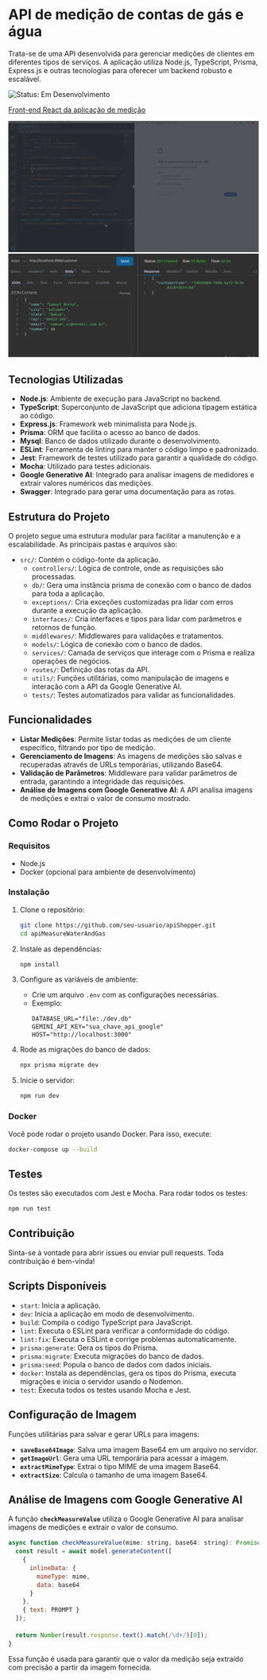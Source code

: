 # API de medição de contas de gás e água

Trata-se de uma API desenvolvida para gerenciar medições de clientes em diferentes tipos de serviços. A aplicação utiliza Node.js, TypeScript, Prisma, Express.js e outras tecnologias para oferecer um backend robusto e escalável.

![Status: Em Desenvolvimento](https://img.shields.io/badge/status-em%20desenvolvimento-yellow)

<a href="https://github.com/SamuelRocha91/precisionReactApplication" target="_blank">Front-end React da aplicação de medição</a>


![Rodando backend com docker](./src/gifs/apiMeasure.gif)
![Requisição post pra criar customer](./src/images/postCustomer.png)



## Tecnologias Utilizadas

- **Node.js**: Ambiente de execução para JavaScript no backend.
- **TypeScript**: Superconjunto de JavaScript que adiciona tipagem estática ao código.
- **Express.js**: Framework web minimalista para Node.js.
- **Prisma**: ORM que facilita o acesso ao banco de dados.
- **Mysql**: Banco de dados utilizado durante o desenvolvimento.
- **ESLint**: Ferramenta de linting para manter o código limpo e padronizado.
- **Jest**: Framework de testes utilizado para garantir a qualidade do código.
- **Mocha**: Utilizado para testes adicionais.
- **Google Generative AI**: Integrado para analisar imagens de medidores e extrair valores numéricos das medições.
- **Swagger**: Integrado para gerar uma documentação para as rotas.


## Estrutura do Projeto

O projeto segue uma estrutura modular para facilitar a manutenção e a escalabilidade. As principais pastas e arquivos são:

- `src/`: Contém o código-fonte da aplicação.
  - `controllers/`: Lógica de controle, onde as requisições são processadas.
  - `db/`: Gera uma instância prisma de conexão com o banco de dados para toda a aplicação.
  - `exceptions/`: Cria exceções customizadas pra lidar com erros durante a execução da aplicação.
  - `ìnterfaces/`: Cria interfaces e tipos para lidar com parâmetros e retornos de função.
  - `middlewares/`: Middlewares para validações e tratamentos.
  - `models/`: Lógica de conexão com o banco de dados.
  - `services/`: Camada de serviços que interage com o Prisma e realiza operações de negócios.
  - `routes/`: Definição das rotas da API.
  - `utils/`: Funções utilitárias, como manipulação de imagens e interação com a API da Google Generative AI.
  - `tests/`: Testes automatizados para validar as funcionalidades.

## Funcionalidades

- **Listar Medições**: Permite listar todas as medições de um cliente específico, filtrando por tipo de medição.
- **Gerenciamento de Imagens**: As imagens de medições são salvas e recuperadas através de URLs temporárias, utilizando Base64.
- **Validação de Parâmetros**: Middleware para validar parâmetros de entrada, garantindo a integridade das requisições.
- **Análise de Imagens com Google Generative AI**: A API analisa imagens de medições e extrai o valor de consumo mostrado.

## Como Rodar o Projeto

### Requisitos

- Node.js
- Docker (opcional para ambiente de desenvolvimento)

### Instalação

1. Clone o repositório:
    ```bash
    git clone https://github.com/seu-usuario/apiShopper.git
    cd apiMeasureWaterAndGas
    ```

2. Instale as dependências:
    ```bash
    npm install
    ```

3. Configure as variáveis de ambiente:
    - Crie um arquivo `.env` com as configurações necessárias.
    - Exemplo:
      ```env
      DATABASE_URL="file:./dev.db"
      GEMINI_API_KEY="sua_chave_api_google"
      HOST="http://localhost:3000"
      ```

4. Rode as migrações do banco de dados:
    ```bash
    npx prisma migrate dev
    ```

5. Inicie o servidor:
    ```bash
    npm run dev
    ```

### Docker

Você pode rodar o projeto usando Docker. Para isso, execute:

```bash
docker-compose up --build
```

## Testes

Os testes são executados com Jest e Mocha. Para rodar todos os testes:

```bash
npm run test
```

## Contribuição

Sinta-se à vontade para abrir issues ou enviar pull requests. Toda contribuição é bem-vinda!

## Scripts Disponíveis

- `start`: Inicia a aplicação.
- `dev`: Inicia a aplicação em modo de desenvolvimento.
- `build`: Compila o código TypeScript para JavaScript.
- `lint`: Executa o ESLint para verificar a conformidade do código.
- `lint:fix`: Executa o ESLint e corrige problemas automaticamente.
- `prisma:generate`: Gera os tipos do Prisma.
- `prisma:migrate`: Executa migrações do banco de dados.
- `prisma:seed`: Popula o banco de dados com dados iniciais.
- `docker`: Instala as dependências, gera os tipos do Prisma, executa migrações e inicia o servidor usando o Nodemon.
- `test`: Executa todos os testes usando Mocha e Jest.

## Configuração de Imagem

Funções utilitárias para salvar e gerar URLs para imagens:

- **`saveBase64Image`**: Salva uma imagem Base64 em um arquivo no servidor.
- **`getImageUrl`**: Gera uma URL temporária para acessar a imagem.
- **`extractMimeType`**: Extrai o tipo MIME de uma imagem Base64.
- **`extractSize`**: Calcula o tamanho de uma imagem Base64.

## Análise de Imagens com Google Generative AI

A função **`checkMeasureValue`** utiliza o Google Generative AI para analisar imagens de medições e extrair o valor de consumo.

```javascript
async function checkMeasureValue(mime: string, base64: string): Promise<number> {
  const result = await model.generateContent([
    {
      inlineData: {
        mimeType: mime,
        data: base64
      }
    },
    { text: PROMPT }
  ]);

  return Number(result.response.text().match(/\d+/)[0]);
}
```

Essa função é usada para garantir que o valor da medição seja extraído com precisão a partir da imagem fornecida.
